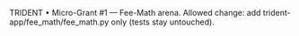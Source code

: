 TRIDENT • Micro-Grant #1 — Fee-Math arena.
Allowed change: add trident-app/fee_math/fee_math.py only (tests stay untouched).
